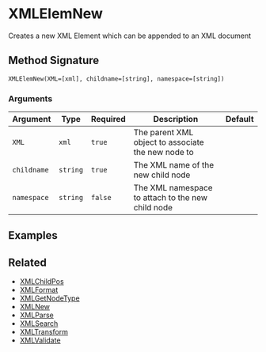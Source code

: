 # XMLElemNew

Creates a new XML Element which can be appended to an XML document

## Method Signature

```
XMLElemNew(XML=[xml], childname=[string], namespace=[string])
```

### Arguments

| Argument    | Type     | Required | Description                                        | Default |
| ----------- | -------- | -------- | -------------------------------------------------- | ------- |
| `XML`       | `xml`    | `true`   | The parent XML object to associate the new node to |         |
| `childname` | `string` | `true`   | The XML name of the new child node                 |         |
| `namespace` | `string` | `false`  | The XML namespace to attach to the new child node  |         |

## Examples

## Related

* [XMLChildPos](xmlchildpos.md)
* [XMLFormat](xmlformat.md)
* [XMLGetNodeType](xmlgetnodetype.md)
* [XMLNew](xmlnew.md)
* [XMLParse](xmlparse.md)
* [XMLSearch](xmlsearch.md)
* [XMLTransform](xmltransform.md)
* [XMLValidate](xmlvalidate.md)

